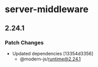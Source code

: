 # server-middleware

## 2.24.1

### Patch Changes

- Updated dependencies [13354d3356]
  - @modern-js/runtime@2.24.1
